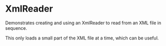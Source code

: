 ﻿# XmlReader

Demonstrates creating and using an XmlReader to read from an XML file in sequence.

This only loads a small part of the XML file at a time, which can be useful.

